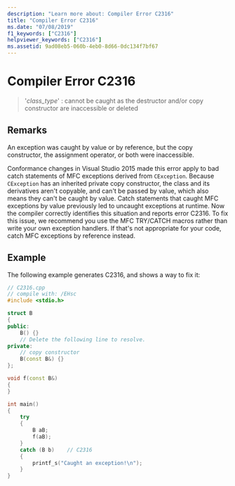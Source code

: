 ```yaml
---
description: "Learn more about: Compiler Error C2316"
title: "Compiler Error C2316"
ms.date: "07/08/2019"
f1_keywords: ["C2316"]
helpviewer_keywords: ["C2316"]
ms.assetid: 9ad08eb5-060b-4eb0-8d66-0dc134f7bf67
---
```

# Compiler Error C2316

> '*class_type*' : cannot be caught as the destructor and/or copy constructor are inaccessible or deleted

## Remarks

An exception was caught by value or by reference, but the copy constructor, the assignment operator, or both were inaccessible.

Conformance changes in Visual Studio 2015 made this error apply to bad catch statements of MFC exceptions derived from `CException`. Because `CException` has an inherited private copy constructor, the class and its derivatives aren't copyable, and can't be passed by value, which also means they can't be caught by value. Catch statements that caught MFC exceptions by value previously led to uncaught exceptions at runtime. Now the compiler correctly identifies this situation and reports error C2316. To fix this issue, we recommend you use the MFC TRY/CATCH macros rather than write your own exception handlers. If that's not appropriate for your code, catch MFC exceptions by reference instead.

## Example

The following example generates C2316, and shows a way to fix it:

```cpp
// C2316.cpp
// compile with: /EHsc
#include <stdio.h>

struct B
{
public:
    B() {}
    // Delete the following line to resolve.
private:
    // copy constructor
    B(const B&) {}
};

void f(const B&)
{
}

int main()
{
    try
    {
        B aB;
        f(aB);
    }
    catch (B b)    // C2316
    {
        printf_s("Caught an exception!\n");
    }
}
```
